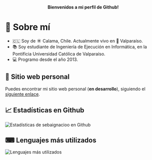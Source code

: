 <p align="center">
<strong>Bienvenidos a mi perfil de Github!</strong>
</p>

# 👤 Sobre mí

- 🇨🇱 Soy de ☀ Calama, Chile. Actualmente vivo en 🌊 Valparaíso.
- 📚 Soy estudiante de Ingeniería de Ejecución en Informática, en la Pontificia Universidad Católica de Valparaíso.
- 💻 Programo desde el año 2013.

## 📄 Sitio web personal

Puedes encontrar mi sitio web personal (**en desarrollo**), siguiendo el [siguiente enlace][personal-web].

## 📈 Estadísticas en Github

![Estadísticas de sebaignacioo en Github](https://github-readme-stats.vercel.app/api?username=sebaignacioo&count_private=true&show_icons=true&theme=dracula&locale=es&include_all_commits=true&custom_title=sebaignacioo%20en%20Github)

## ⌨ Lenguajes más utilizados

![Lenguajes más utilizados](https://github-readme-stats.vercel.app/api/top-langs/?username=sebaignacioo&layout=compact&theme=dracula&locale=es)

[personal-web]: https://sgarciad.me "sgarciad.me"
